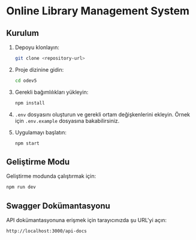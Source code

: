 # Online Library Management System

## Kurulum

1. Depoyu klonlayın:
   ```bash
   git clone <repository-url>
   ```

2. Proje dizinine gidin:
   ```bash
   cd odev5
   ```

3. Gerekli bağımlılıkları yükleyin:
   ```bash
   npm install
   ```

4. `.env` dosyasını oluşturun ve gerekli ortam değişkenlerini ekleyin. Örnek için `.env.example` dosyasına bakabilirsiniz.

5. Uygulamayı başlatın:
   ```bash
   npm start
   ```

## Geliştirme Modu

Geliştirme modunda çalıştırmak için:
```bash
npm run dev
```

## Swagger Dokümantasyonu

API dokümantasyonuna erişmek için tarayıcınızda şu URL'yi açın:
```
http://localhost:3000/api-docs
```